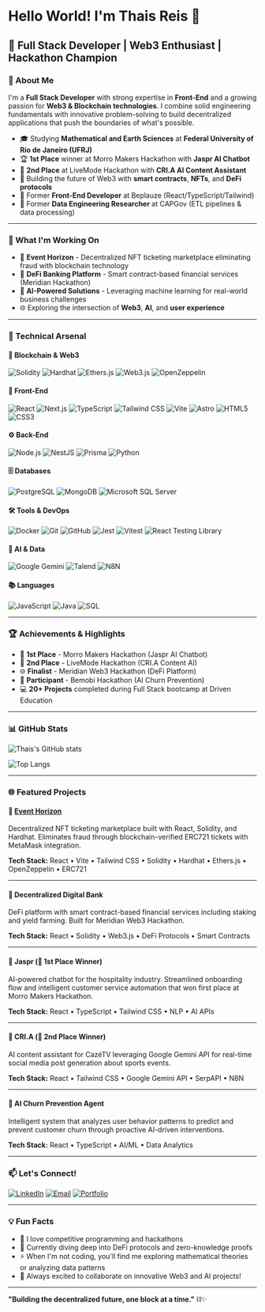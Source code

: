 # Hello World! I'm Thais Reis 👋

## 🚀 Full Stack Developer | Web3 Enthusiast | Hackathon Champion

### 🌟 About Me

I'm a **Full Stack Developer** with strong expertise in **Front-End** and a growing passion for **Web3 & Blockchain technologies**. I combine solid engineering fundamentals with innovative problem-solving to build decentralized applications that push the boundaries of what's possible.

- 🎓 Studying **Mathematical and Earth Sciences** at **Federal University of Rio de Janeiro (UFRJ)**
- 🏆 **1st Place** winner at Morro Makers Hackathon with **Jaspr AI Chatbot**
- 🥈 **2nd Place** at LiveMode Hackathon with **CRI.A AI Content Assistant**
- 🔗 Building the future of Web3 with **smart contracts**, **NFTs**, and **DeFi protocols**
- 💼 Former **Front-End Developer** at Beplauze (React/TypeScript/Tailwind)
- 🔬 Former **Data Engineering Researcher** at CAPGov (ETL pipelines & data processing)

---

### 🎯 What I'm Working On

- 🎫 **Event Horizon** - Decentralized NFT ticketing marketplace eliminating fraud with blockchain technology
- 🏦 **DeFi Banking Platform** - Smart contract-based financial services (Meridian Hackathon)
- 🤖 **AI-Powered Solutions** - Leveraging machine learning for real-world business challenges
- 🌐 Exploring the intersection of **Web3**, **AI**, and **user experience**

---

### 💼 Technical Arsenal

#### 🔗 Blockchain & Web3
![Solidity](https://img.shields.io/badge/Solidity-363636?style=for-the-badge&logo=solidity&logoColor=white)
![Hardhat](https://img.shields.io/badge/Hardhat-FFF100?style=for-the-badge&logo=hardhat&logoColor=black)
![Ethers.js](https://img.shields.io/badge/Ethers.js-2535A0?style=for-the-badge&logo=ethereum&logoColor=white)
![Web3.js](https://img.shields.io/badge/Web3.js-F16822?style=for-the-badge&logo=web3.js&logoColor=white)
![OpenZeppelin](https://img.shields.io/badge/OpenZeppelin-4E5EE4?style=for-the-badge&logo=openzeppelin&logoColor=white)

#### 🎨 Front-End
![React](https://img.shields.io/badge/React-20232A?style=for-the-badge&logo=react&logoColor=61DAFB)
![Next.js](https://img.shields.io/badge/Next.js-black?style=for-the-badge&logo=next.js&logoColor=white)
![TypeScript](https://img.shields.io/badge/TypeScript-007ACC?style=for-the-badge&logo=typescript&logoColor=white)
![Tailwind CSS](https://img.shields.io/badge/Tailwind_CSS-38B2AC?style=for-the-badge&logo=tailwind-css&logoColor=white)
![Vite](https://img.shields.io/badge/Vite-646CFF?style=for-the-badge&logo=vite&logoColor=white)
![Astro](https://img.shields.io/badge/Astro-FF5D01?style=for-the-badge&logo=astro&logoColor=white)
![HTML5](https://img.shields.io/badge/HTML5-E34F26?style=for-the-badge&logo=html5&logoColor=white)
![CSS3](https://img.shields.io/badge/CSS3-1572B6?style=for-the-badge&logo=css3&logoColor=white)

#### ⚙️ Back-End
![Node.js](https://img.shields.io/badge/Node.js-43853D?style=for-the-badge&logo=node.js&logoColor=white)
![NestJS](https://img.shields.io/badge/NestJS-%23E0234E.svg?style=for-the-badge&logo=nestjs&logoColor=white)
![Prisma](https://img.shields.io/badge/Prisma-1B222D?style=for-the-badge&logo=prisma&logoColor=white)
![Python](https://img.shields.io/badge/Python-3776AB?style=for-the-badge&logo=python&logoColor=white)

#### 🗄️ Databases
![PostgreSQL](https://img.shields.io/badge/PostgreSQL-336791?style=for-the-badge&logo=postgresql&logoColor=white)
![MongoDB](https://img.shields.io/badge/MongoDB-4EA94B?style=for-the-badge&logo=mongodb&logoColor=white)
![Microsoft SQL Server](https://img.shields.io/badge/SQL_Server-CC2927?style=for-the-badge&logo=microsoft-sql-server&logoColor=white)

#### 🛠️ Tools & DevOps
![Docker](https://img.shields.io/badge/Docker-2496ED?style=for-the-badge&logo=docker&logoColor=white)
![Git](https://img.shields.io/badge/Git-F05032?style=for-the-badge&logo=git&logoColor=white)
![GitHub](https://img.shields.io/badge/GitHub-181717?style=for-the-badge&logo=github&logoColor=white)
![Jest](https://img.shields.io/badge/Jest-C21325?style=for-the-badge&logo=jest&logoColor=white)
![Vitest](https://img.shields.io/badge/Vitest-6E9F18?style=for-the-badge&logo=vitest&logoColor=white)
![React Testing Library](https://img.shields.io/badge/Testing_Library-E33332?style=for-the-badge&logo=testing-library&logoColor=white)

#### 🤖 AI & Data
![Google Gemini](https://img.shields.io/badge/Google_Gemini-8E75B2?style=for-the-badge&logo=google&logoColor=white)
![Talend](https://img.shields.io/badge/Talend-FF6D70?style=for-the-badge&logo=Talend&logoColor=white)
![N8N](https://img.shields.io/badge/N8N-EA4B71?style=for-the-badge&logo=n8n&logoColor=white)

#### 📚 Languages
![JavaScript](https://img.shields.io/badge/JavaScript-323330?style=for-the-badge&logo=javascript&logoColor=F7DF1E)
![Java](https://img.shields.io/badge/Java-ED8B00?style=for-the-badge&logo=openjdk&logoColor=white)
![SQL](https://img.shields.io/badge/SQL-4479A1?style=for-the-badge&logo=postgresql&logoColor=white)

---

### 🏆 Achievements & Highlights

- 🥇 **1st Place** - Morro Makers Hackathon (Jaspr AI Chatbot)
- 🥈 **2nd Place** - LiveMode Hackathon (CRI.A Content AI)
- 🌐 **Finalist** - Meridian Web3 Hackathon (DeFi Platform)
- 🤖 **Participant** - Bemobi Hackathon (AI Churn Prevention)
- 💻 **20+ Projects** completed during Full Stack bootcamp at Driven Education

---

### 📊 GitHub Stats

![Thais's GitHub stats](https://github-readme-stats.vercel.app/api?username=ThaisFReis&show_icons=true&theme=radical)

![Top Langs](https://github-readme-stats.vercel.app/api/top-langs/?username=ThaisFReis&layout=compact&theme=radical)

---

### 🌐 Featured Projects

#### 🎫 [Event Horizon](https://tickets-jue9.vercel.app/)
Decentralized NFT ticketing marketplace built with React, Solidity, and Hardhat. Eliminates fraud through blockchain-verified ERC721 tickets with MetaMask integration.

**Tech Stack:** React • Vite • Tailwind CSS • Solidity • Hardhat • Ethers.js • OpenZeppelin • ERC721

---

#### 🏦 Decentralized Digital Bank
DeFi platform with smart contract-based financial services including staking and yield farming. Built for Meridian Web3 Hackathon.

**Tech Stack:** React • Solidity • Web3.js • DeFi Protocols • Smart Contracts

---

#### 🤖 Jaspr (🥇 1st Place Winner)
AI-powered chatbot for the hospitality industry. Streamlined onboarding flow and intelligent customer service automation that won first place at Morro Makers Hackathon.

**Tech Stack:** React • TypeScript • Tailwind CSS • NLP • AI APIs

---

#### 📱 CRI.A (🥈 2nd Place Winner)
AI content assistant for CazéTV leveraging Google Gemini API for real-time social media post generation about sports events.

**Tech Stack:** React • Tailwind CSS • Google Gemini API • SerpAPI • N8N

---

#### 🔄 AI Churn Prevention Agent
Intelligent system that analyzes user behavior patterns to predict and prevent customer churn through proactive AI-driven interventions.

**Tech Stack:** React • TypeScript • AI/ML • Data Analytics

---

### 📫 Let's Connect!

[![LinkedIn](https://img.shields.io/badge/LinkedIn-0077B5?style=for-the-badge&logo=linkedin&logoColor=white)](https://www.linkedin.com/in/thaisfreis/)
[![Email](https://img.shields.io/badge/Email-D14836?style=for-the-badge&logo=gmail&logoColor=white)](mailto:reis.thaisf@gmail.com)
[![Portfolio](https://img.shields.io/badge/Portfolio-000000?style=for-the-badge&logo=vercel&logoColor=white)](https://github.com/ThaisFReis)

---

### 💡 Fun Facts

- 🎯 I love competitive programming and hackathons
- 🌱 Currently diving deep into DeFi protocols and zero-knowledge proofs
- ⚡ When I'm not coding, you'll find me exploring mathematical theories or analyzing data patterns
- 🚀 Always excited to collaborate on innovative Web3 and AI projects!

---

**"Building the decentralized future, one block at a time."** ⛓️✨
